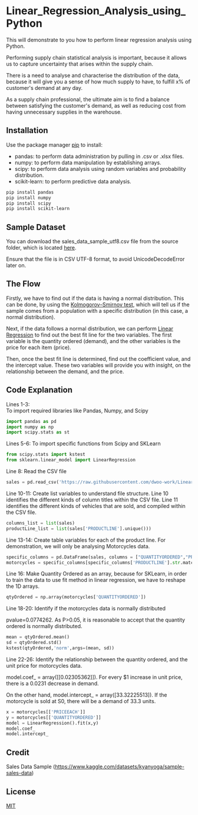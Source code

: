 # Linear_Regression_Analysis_using_Python

This will demonstrate to you how to perform linear regression analysis using Python.

Performing supply chain statistical analysis is important, because it allows us to capture uncertainty that arises within the supply chain.

There is a need to analyse and characterise the distribution of the data, because it will give you a sense of how much supply to have, to fulfill x% of customer's demand at any day.

As a supply chain professional, the ultimate aim is to find a balance between satisfying the customer's demand, as well as reducing cost from having unnecessary supplies in the warehouse.

## Installation

Use the package manager [pip](https://pip.pypa.io/en/stable/) to install:

- pandas: to perform data administration by pulling in .csv or .xlsx files.
- numpy: to perform data manipulation by establishing arrays.
- scipy: to perform data analysis using random variables and probability distribution.
- scikit-learn: to perform predictive data analysis.

```bash
pip install pandas
pip install numpy
pip install scipy
pip install scikit-learn
```

## Sample Dataset

You can download the sales_data_sample_utf8.csv file from the source folder, which is located [here](https://github.com/dwoo-work/Linear_Regression_Analysis_using_Python/tree/main/src).

Ensure that the file is in CSV UTF-8 format, to avoid UnicodeDecodeError later on.

## The Flow

Firstly, we have to find out if the data is having a normal distribution. This can be done, by using the [Kolmogorov–Smirnov test](https://towardsdatascience.com/kolmogorov-smirnov-test-84c92fb4158d), which will tell us if the sample comes from a population with a specific distribution (in this case, a normal distribution).

Next, if the data follows a normal distribution, we can perform [Linear Regression](https://www.ibm.com/sg-en/topics/linear-regression) to find out the best fit line for the two variables. The first variable is the quantity ordered (demand), and the other variables is the price for each item (price).

Then, once the best fit line is determined, find out the coefficient value, and the intercept value. These two variables will provide you with insight, on the relationship between the demand, and the price.

## Code Explanation

Lines 1-3:  
To import required libraries like Pandas, Numpy, and Scipy
```python   
import pandas as pd
import numpy as np
import scipy.stats as st
```

Lines 5-6:
To import specific functions from Scipy and SKLearn
```python   
from scipy.stats import kstest
from sklearn.linear_model import LinearRegression
```

Line 8:
Read the CSV file
```python   
sales = pd.read_csv('https://raw.githubusercontent.com/dwoo-work/Linear_Regression_Analysis_using_Python/main/src/sales_data_sample_utf8.csv')
```

Line 10-11:
Create list variables to understand file structure.
Line 10 identifies the different kinds of column titles within the CSV file.
Line 11 identifies the different kinds of vehicles that are sold, and compiled within the CSV file.
```python   
columns_list = list(sales)
productLine_list = list(sales['PRODUCTLINE'].unique()))
```

Line 13-14:
Create table variables for each of the product line. For demonstration, we will only be analysing Motorcycles data.
```python   
specific_columns = pd.DataFrame(sales, columns = ["QUANTITYORDERED","PRICEEACH","PRODUCTLINE"])
motorcycles = specific_columns[specific_columns['PRODUCTLINE'].str.match('Motorcycles')]
```

Line 16:
Make Quantity Ordered as an array, because for SKLearn, in order to train the data to use fit method in linear regression, we have to reshape the 1D arrays.
```python   
qtyOrdered = np.array(motorcycles['QUANTITYORDERED'])
```

Line 18-20:
Identify if the motorcycles data is normally distributed

pvalue=0.0774262. As P>0.05, it is reasonable to accept that the quantity ordered is normally distributed.
```python   
mean = qtyOrdered.mean()
sd = qtyOrdered.std()
kstest(qtyOrdered,'norm',args=(mean, sd))
```

Line 22-26:
Identify the relationship between the quantity ordered, and the unit price for motorcycles data.

model.coef_ = array([[0.02305362]]). For every $1 increase in unit price, there is a 0.0231 decrease in demand.

On the other hand, model.intercept_ = array([33.32225513]). If the motorcycle is sold at S0, there will be a demand of 33.3 units.
```python   
x = motorcycles[['PRICEEACH']]
y = motorcycles[['QUANTITYORDERED']]
model = LinearRegression().fit(x,y)
model.coef_
model.intercept_
```

## Credit

Sales Data Sample (https://www.kaggle.com/datasets/kyanyoga/sample-sales-data)

## License

[MIT](https://choosealicense.com/licenses/mit/)